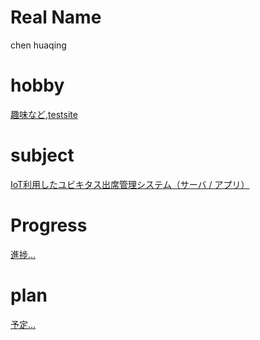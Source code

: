 
# Real Name
chen huaqing
# hobby

[趣味など](https://amaiye.wordpress.com/),[testsite](http://chenhq.mki.biz/)

# subject

[IoT利用したユビキタス出席管理システム（サーバ / アプリ）](https://github.com/Amaiye/SmartClassroom/)


# Progress
[進捗...](https://github.com/Amaiye/SmartClassroom/Progress2017.md)

# plan
[予定...](https://github.com/Amaiye/SmartClassroom/plan2017.md)


